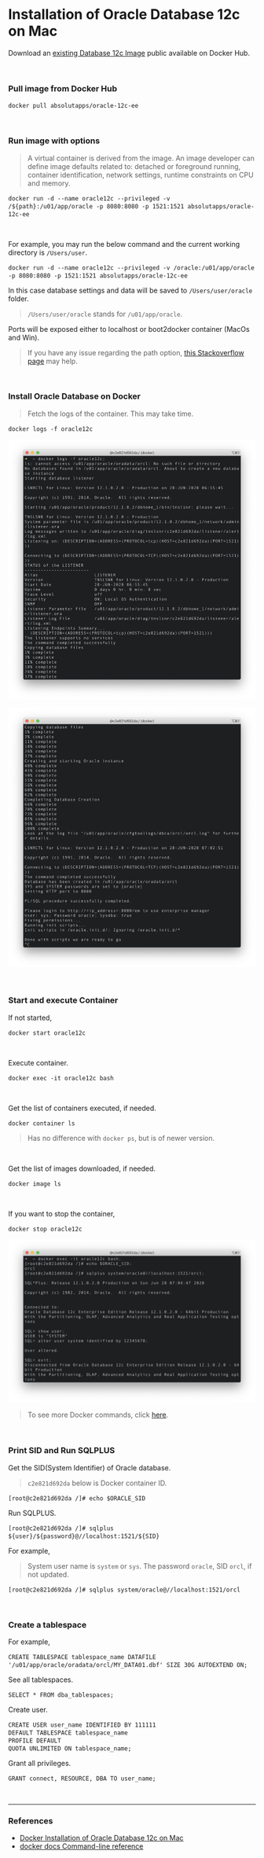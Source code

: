 # Installation of Oracle Database 12c on Mac

Download an [existing Database 12c Image](https://hub.docker.com/r/absolutapps/oracle-12c-ee) public available on Docker Hub.

<br>

### Pull image from Docker Hub

```
docker pull absolutapps/oracle-12c-ee
```

<br>

### Run image with options

> A virtual container is derived from the image. An image developer can define image defaults related to: detached or foreground running, container identification, network settings, runtime constraints on CPU and memory.

```
docker run -d --name oracle12c --privileged -v /${path}:/u01/app/oracle -p 8080:8080 -p 1521:1521 absolutapps/oracle-12c-ee
```

<br>

For example, you may run the below command and the current working directory is `/Users/user`.

```
docker run -d --name oracle12c --privileged -v /oracle:/u01/app/oracle -p 8080:8080 -p 1521:1521 absolutapps/oracle-12c-ee
```

In this case database settings and data will be saved to `/Users/user/oracle` folder.

> `/Users/user/oracle` stands for `/u01/app/oracle`.

Ports will be exposed either to localhost or boot2docker container (MacOs and Win).

> If you have any issue regarding the path option, [this Stackoverflow page](https://stackoverflow.com/questions/45122459/docker-mounts-denied-the-paths-are-not-shared-from-os-x-and-are-not-known) may help.

<br>

### Install Oracle Database on Docker

> Fetch the logs of the container. This may take time.

```
docker logs -f oracle12c
```

![docker logs](./../../img/dockerLogs1.png)

![docker logs](./../../img/dockerLogs2.png)

<br>

### Start and execute Container

If not started,

```
docker start oracle12c
```

<br>

Execute container.

```
docker exec -it oracle12c bash
```

<br>

Get the list of containers executed, if needed.

```
docker container ls
```

> Has no difference with `docker ps`, but is of newer version.

<br>

Get the list of images downloaded, if needed.

```
docker image ls
```

<br>

If you want to stop the container,

```
docker stop oracle12c
```

![docker logs](./../../img/dockerLogs3.png)

> To see more Docker commands, click [here](https://docs.docker.com/engine/reference/run/).

<br>

### Print SID and Run SQLPLUS

Get the SID(System Identifier) of Oracle database.

> `c2e821d692da` below is Docker container ID.

```
[root@c2e821d692da /]# echo $ORACLE_SID
```

Run SQLPLUS.

```
[root@c2e821d692da /]# sqlplus ${user}/${password}@//localhost:1521/${SID}
```

For example,

> System user name is `system` or `sys`. The password `oracle`, SID `orcl`, if not updated.

```
[root@c2e821d692da /]# sqlplus system/oracle@//localhost:1521/orcl
```

<br>

### Create a tablespace

For example,

```
CREATE TABLESPACE tablespace_name DATAFILE '/u01/app/oracle/oradata/orcl/MY_DATA01.dbf' SIZE 30G AUTOEXTEND ON;
```

See all tablespaces.

```
SELECT * FROM dba_tablespaces;
```

Create user.

```
CREATE USER user_name IDENTIFIED BY 111111
DEFAULT TABLESPACE tablespace_name
PROFILE DEFAULT
QUOTA UNLIMITED ON tablespace_name;
```

Grant all privileges.

```
GRANT connect, RESOURCE, DBA TO user_name;
```

<br>

---

### References

- [Docker Installation of Oracle Database 12c on Mac](https://oraclespin.com/2018/03/30/docker-installation-of-oracle-database-12c-on-mac/)
- [docker docs Command-line reference](https://docs.docker.com/engine/reference/run/)
